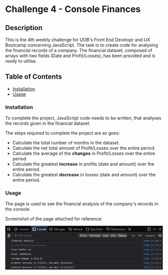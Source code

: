 # Challenge 4 - Console Finances

## Description
This is the 4th weekly challenge for UOB's Front End Developr and UX Bootcamp concerning JavaScript.
The task is to create code for analysing the financial records of a company. The financial dataset, composed of arrays with two fields (Date and Profit/Losses), has been provided and is ready to utilise.

## Table of Contents 

* [Installation](#installation)
* [Usage](#usage)

### Installation

To complete the project, JavaScript code needs to be written, that analyses the records given in the financial dataset.

The steps required to complete the project are as goes: 

* Calculate the total number of months in the dataset.
* Calculate the net total amount of Profit/Losses over the entire period.
* Calculate the average of the __changes__ in Profit/Losses over the entire period. 
* Calculate the greatest __increase__ in profits (date and amount) over the entire period.
* Calculate the greatest __decrease__ in losses (date and amount) over the entire period. 

### Usage

The page is used to see the financial analysis of the company's records in the console.



Screenshot of the page attached for reference:

![alt text](./assets/images/financial_analysis.png)

